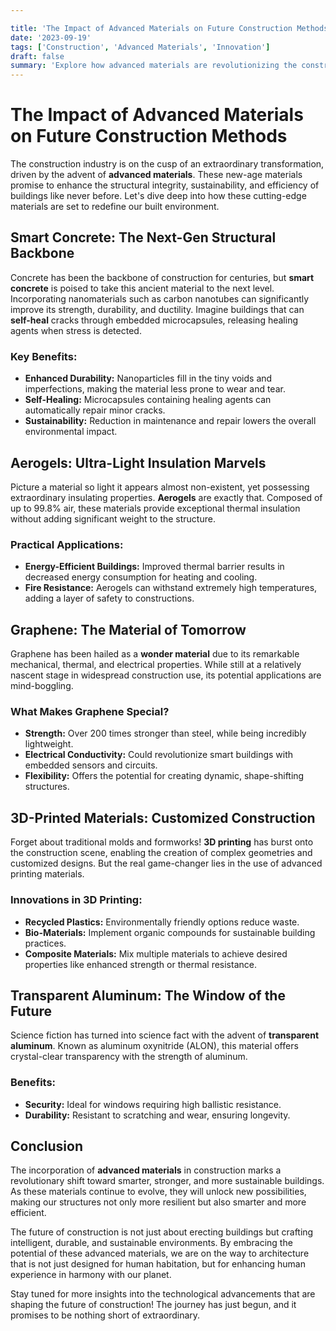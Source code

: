 ```yaml
---

title: 'The Impact of Advanced Materials on Future Construction Methods'
date: '2023-09-19'
tags: ['Construction', 'Advanced Materials', 'Innovation']
draft: false
summary: 'Explore how advanced materials are revolutionizing the construction industry and shaping the future of building methods.'
---
```


# The Impact of Advanced Materials on Future Construction Methods

The construction industry is on the cusp of an extraordinary transformation, driven by the advent of **advanced materials**. These new-age materials promise to enhance the structural integrity, sustainability, and efficiency of buildings like never before. Let's dive deep into how these cutting-edge materials are set to redefine our built environment.

## Smart Concrete: The Next-Gen Structural Backbone

Concrete has been the backbone of construction for centuries, but **smart concrete** is poised to take this ancient material to the next level. Incorporating nanomaterials such as carbon nanotubes can significantly improve its strength, durability, and ductility. Imagine buildings that can **self-heal** cracks through embedded microcapsules, releasing healing agents when stress is detected.

### Key Benefits:

- **Enhanced Durability:** Nanoparticles fill in the tiny voids and imperfections, making the material less prone to wear and tear.
- **Self-Healing:** Microcapsules containing healing agents can automatically repair minor cracks.
- **Sustainability:** Reduction in maintenance and repair lowers the overall environmental impact.

## Aerogels: Ultra-Light Insulation Marvels

Picture a material so light it appears almost non-existent, yet possessing extraordinary insulating properties. **Aerogels** are exactly that. Composed of up to 99.8% air, these materials provide exceptional thermal insulation without adding significant weight to the structure.

### Practical Applications:

- **Energy-Efficient Buildings:** Improved thermal barrier results in decreased energy consumption for heating and cooling.
- **Fire Resistance:** Aerogels can withstand extremely high temperatures, adding a layer of safety to constructions.

## Graphene: The Material of Tomorrow

Graphene has been hailed as a **wonder material** due to its remarkable mechanical, thermal, and electrical properties. While still at a relatively nascent stage in widespread construction use, its potential applications are mind-boggling.

### What Makes Graphene Special?

- **Strength:** Over 200 times stronger than steel, while being incredibly lightweight.
- **Electrical Conductivity:** Could revolutionize smart buildings with embedded sensors and circuits.
- **Flexibility:** Offers the potential for creating dynamic, shape-shifting structures.

## 3D-Printed Materials: Customized Construction

Forget about traditional molds and formworks! **3D printing** has burst onto the construction scene, enabling the creation of complex geometries and customized designs. But the real game-changer lies in the use of advanced printing materials.

### Innovations in 3D Printing:

- **Recycled Plastics:** Environmentally friendly options reduce waste.
- **Bio-Materials:** Implement organic compounds for sustainable building practices.
- **Composite Materials:** Mix multiple materials to achieve desired properties like enhanced strength or thermal resistance.

## Transparent Aluminum: The Window of the Future

Science fiction has turned into science fact with the advent of **transparent aluminum**. Known as aluminum oxynitride (ALON), this material offers crystal-clear transparency with the strength of aluminum.

### Benefits:

- **Security:** Ideal for windows requiring high ballistic resistance.
- **Durability:** Resistant to scratching and wear, ensuring longevity.

## Conclusion

The incorporation of **advanced materials** in construction marks a revolutionary shift toward smarter, stronger, and more sustainable buildings. As these materials continue to evolve, they will unlock new possibilities, making our structures not only more resilient but also smarter and more efficient.

The future of construction is not just about erecting buildings but crafting intelligent, durable, and sustainable environments. By embracing the potential of these advanced materials, we are on the way to architecture that is not just designed for human habitation, but for enhancing human experience in harmony with our planet.

Stay tuned for more insights into the technological advancements that are shaping the future of construction! The journey has just begun, and it promises to be nothing short of extraordinary.
